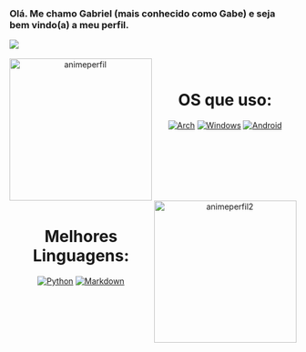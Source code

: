 ### Olá. Me chamo Gabriel (mais conhecido como Gabe) e seja bem vindo(a) a meu perfil.

<div>
<img align="center" src="https://github-readme-stats.vercel.app/api?username=gabbeee&show_icons=true&theme=transparent"/>
</div>
<br>

<div  align="center"> 
  <img align="left" height="250" alt="animeperfil" src="https://user-images.githubusercontent.com/123766397/215204318-a69a06ad-513d-4035-8f68-cddcaed510bc.gif">
  <div style="display: inline_block"><br>
   <h1 align="center">OS que uso:</h1>

[![Arch](https://img.shields.io/badge/Arch_Linux-1793D1?style=for-the-badge&logo=arch-linux&logoColor=white)](https://archlinux.org/download/)
[![Windows](https://img.shields.io/badge/Windows-0078D6?style=for-the-badge&logo=windows&logoColor=white)](https://www.microsoft.com/en-us/windows?wa=wsignin1.0&r=1)
[![Android](https://img.shields.io/badge/Android-3DDC84?style=for-the-badge&logo=android&logoColor=white)](https://www.android.com/intl/pt-BR_br/android-13/)
</div> 
 ㅤㅤㅤㅤㅤㅤㅤㅤㅤㅤㅤ
   ㅤㅤㅤㅤㅤㅤㅤㅤㅤㅤㅤㅤㅤ
<div  align="center">
   <img align="right" height="250" alt="animeperfil2" src="https://user-images.githubusercontent.com/123766397/215206020-cd174554-357a-4a23-af3f-df54e65d77e1.gif">  ㅤㅤ   <div style="display: inline_block"><br>
  <h1 align="center"> ㅤㅤ ㅤㅤㅤㅤMelhores Linguagens:</h1>
    
[![Python](https://img.shields.io/badge/Python-3776AB?style=for-the-badge&logo=python&logoColor=white)](https://www.python.org/)
[![Markdown](https://img.shields.io/badge/Markdown-000000?style=for-the-badge&logo=markdown&logoColor=white)](https://www.markdownguide.org/)
</div>
